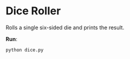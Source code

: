 # Dice Roller

Rolls a single six-sided die and prints the result.

**Run**:
```bash
python dice.py
```
